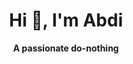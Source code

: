 <h1 align="center">Hi 👋, I'm Abdi</h1>
<div align="center">

**A passionate do-nothing**

<!-- ![GitHub Streak](https://github-readme-streak-stats.herokuapp.com?user=ahmarulabdi&theme=tokyonight&hide_border=true) -->

<!-- ![Top Langs](https://github-readme-stats.vercel.app/api/top-langs/?username=ahmarulabdi&theme=tokyonight&layout=compact&hide_border=true) -->

<!-- **Sometime wiseman sometime comedian**, have meme? text me **ahmarulabdi@gmail.com** -->

</div>
